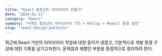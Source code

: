 ```yaml
---
title: "React 컴포넌트 라이브러리 만들기"
date: "2024-01-11"
category: "React"
summary: "리액트 컴포넌트 라이브러리 (TS + Rollup + React) 환경 설정"
slug: "react-design-patterns"
---
```


최근에 React 기반의 라이브러리 작업에 대한 흥미가 생겼고, 기본적으로 개발 환경 구성에 대한 기록을 남기고자한다. 문제점과 헤맸던 부분을 중점적으로 정리하려 한다.

